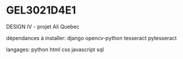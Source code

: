 # GEL3021D4E1
DESIGN IV - projet Ali Quebec

dépendances à installer: 
django
opencv-python
tesseract
pytesseract

langages:
python
html
css
javascript
sql
